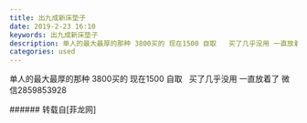 ```yaml
---
title: 出九成新床垫子
date: 2019-2-23 16:10
keywords: 出九成新床垫子
description: 单人的最大最厚的那种 3800买的 现在1500 自取   买了几乎没用 一直放着了 微信2859853928
categories: used
---
```

<td class="t_f" id="postmessage_3099004">

单人的最大最厚的那种 3800买的 现在1500 自取   买了几乎没用 一直放着了 微信2859853928<br/>
</td>
###### 转载自[菲龙网]